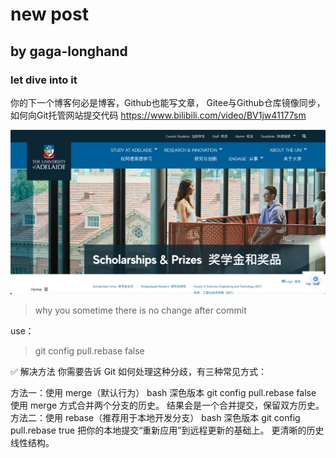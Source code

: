 # new post
## by gaga-longhand
### let dive into it

你的下一个博客何必是博客，Github也能写文章， Gitee与Github仓库镜像同步，如何向Git托管网站提交代码
https://www.bilibili.com/video/BV1jw41177sm

![pic1](/doc/Snipaste_2025-06-06_12-41-09.png)

> why you sometime there is no change after commit

use：
> git config pull.rebase false

✅ 解决方法
你需要告诉 Git 如何处理这种分歧，有三种常见方式：

方法一：使用 merge（默认行为）
bash
深色版本
git config pull.rebase false
使用 merge 方式合并两个分支的历史。
结果会是一个合并提交，保留双方历史。
方法二：使用 rebase（推荐用于本地开发分支）
bash
深色版本
git config pull.rebase true
把你的本地提交“重新应用”到远程更新的基础上。
更清晰的历史线性结构。
